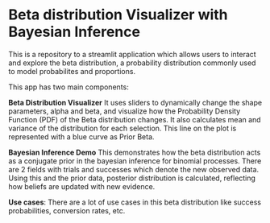 # Beta distribution Visualizer with Bayesian Inference

This is a repository to a streamlit application which allows users to interact and explore the beta distribution, a probability distribution commonly used to model probabilites and proportions. 

This app has two main components:

**Beta Distribution Visualizer**
It uses sliders to dynamically change the shape parameters, alpha and beta, and visualize how the Probability Density Function (PDF) of the Beta distribution changes. It also calculates mean and variance of the distribution for each selection. This line on the plot is represented with a blue curve as Prior Beta.

**Bayesian Inference Demo**
This demonstrates how the beta distribution acts as a conjugate prior in the bayesian inference for binomial processes. There are 2 fields with trials and successes which denote the new observed data. Using this and the prior data, posterior distribution is calculated, reflecting how beliefs are updated with new evidence.

**Use cases**: There are a lot of use cases in this beta distribution like success probabilities, conversion rates, etc.
